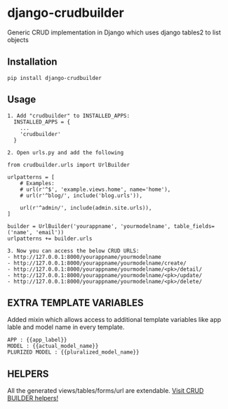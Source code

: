 # django-crudbuilder

Generic CRUD implementation in Django which uses django tables2 to list objects

Installation
------------

`pip install django-crudbuilder`

Usage
-----

```
1. Add "crudbuilder" to INSTALLED_APPS:
  INSTALLED_APPS = {
    ...
    'crudbuilder'
  }

2. Open urls.py and add the following

from crudbuilder.urls import UrlBuilder

urlpatterns = [
    # Examples:
    # url(r'^$', 'example.views.home', name='home'),
    # url(r'^blog/', include('blog.urls')),

    url(r'^admin/', include(admin.site.urls)),
]

builder = UrlBuilder('yourappname', 'yourmodelname', table_fields=('name', 'email'))
urlpatterns += builder.urls

3. Now you can access the below CRUD URLS:
- http://127.0.0.1:8000/yourappname/yourmodelname
- http://127.0.0.1:8000/yourappname/yourmodelname/create/
- http://127.0.0.1:8000/yourappname/yourmodelname/<pk>/detail/
- http://127.0.0.1:8000/yourappname/yourmodelname/<pk>/update/
- http://127.0.0.1:8000/yourappname/yourmodelname/<pk>/delete/
```

EXTRA TEMPLATE VARIABLES
------------------------
Added mixin which allows access to additional template variables like app lable and model name in every template.

```
APP : {{app_label}}
MODEL : {{actual_model_name}}
PLURIZED MODEL : {{pluralized_model_name}}
```

HELPERS
-------
All the generated views/tables/forms/url are extendable.
[Visit CRUD BUILDER helpers!](https://github.com/asifpy/django-crudbuilder/blob/master/example/example/usage.py)


